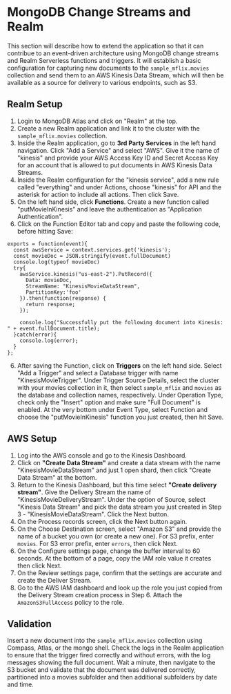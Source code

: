 # MongoDB Change Streams and Realm 
This section will describe how to extend the application so that it can contribue to an event-driven architecture using MongoDB change streams and Realm Serverless functions and triggers. It will establish a basic configuration for capturing new documents to the `sample_mflix.movies` collection and send them to an AWS Kinesis Data Stream, which will then be available as a source for delivery to various endpoints, such as S3. 

## Realm Setup
1. Login to MongoDB Atlas and click on "Realm" at the top.
2. Create a new Realm application and link it to the cluster with the `sample_mflix.movies` collection.
3. Inside the Realm application, go to **3rd Party Services** in the left hand navigation. Click "Add a Service" and select "AWS". Give it the name of "kinesis" and provide your AWS Access Key ID and Secret Access Key for an account that is allowed to put documents in AWS Kinesis Data Streams. 
4. Inside the Realm configuration for the "kinesis service", add a new rule called "everything" and under Actions, choose "kinesis" for API and the asterisk for action to include all actions. Then click Save.
5. On the left hand side, click **Functions**. Create a new function called "putMovieInKinesis" and leave the authentication as "Application Authentication". 
6. Click on the Function Editor tab and copy and paste the following code, before hitting Save:

```
exports = function(event){
  const awsService = context.services.get('kinesis');
  const movieDoc = JSON.stringify(event.fullDocument)
  console.log(typeof movieDoc)
  try{
    awsService.kinesis("us-east-2").PutRecord({
      Data: movieDoc, 
      StreamName: "KinesisMovieDataStream",
      PartitionKey:'foo'
    }).then(function(response) {
      return response;
    });
    
    console.log("Successfully put the following document into Kinesis: " + event.fullDocument.title);
  }catch(error){
    console.log(error);
  }
};
```
6. After saving the Function, click on **Triggers** on the left hand side. Select "Add a Trigger" and select a Database trigger with name "KinesisMovieTrigger". Under Trigger Source Details, select the cluster with your movies collection in it, then select `sample_mflix` and `movies` as the database and collection names, respectively. Under Operation Type, check only the "Insert" option and make sure "Full Document" is enabled. At the very bottom under Event Type, select Function and choose the "putMovieInKinesis" function you just created, then hit Save.

## AWS Setup
1. Log into the AWS console and go to the Kinesis Dashboard. 
2. Click on **"Create Data Stream"** and create a data stream with the name "KinesisMovieDataStream" and just 1 open shard, then click "Create Data Stream" at the bottom. 
3. Return to the Kinesis Dashboard, but this time select **"Create delivery stream"**. Give the Delivery Stream the name of "KinesisMovieDeliveryStream". Under the option of Source, select "Kinesis Data Stream" and pick the data stream you just created in Step 3 - "KinesisMovieDataStream". Click the Next button.
4. On the Process records screen, click the Next button again.
5. On the Choose Destination screen, select "Amazon S3" and provide the name of a bucket you own (or create a new one). For S3 prefix, enter `movies`. For S3 error prefix, enter `errors`, then click Next. 
6. On the Configure settings page, change the buffer interval to 60 seconds. At the bottom of a page, copy the IAM role value it creates then click Next. 
7. On the Review settings page, confirm that the settings are accurate and create the Deliver Stream.
8. Go to the AWS IAM dashboard and look up the role you just copied from the Delivery Stream creation process in Step 6. Attach the `AmazonS3FullAccess` policy to the role. 

## Validation

Insert a new document into the `sample_mflix.movies` collection using Compass, Atlas, or the mongo shell. Check the logs in the Realm application to ensure that the trigger fired correctly and without errors, with the log messages showing the full document. Wait a minute, then navigate to the S3 bucket and validate that the document was delivered correctly, partitioned into a movies subfolder and then additional subfolders by date and time. 
